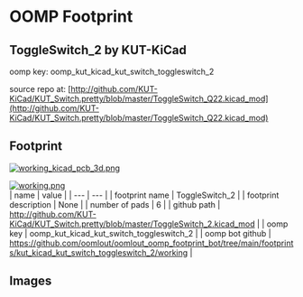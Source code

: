 # OOMP Footprint  
## ToggleSwitch_2  by KUT-KiCad  
  
oomp key: oomp_kut_kicad_kut_switch_toggleswitch_2  
  
source repo at: [http://github.com/KUT-KiCad/KUT_Switch.pretty/blob/master/ToggleSwitch_Q22.kicad_mod](http://github.com/KUT-KiCad/KUT_Switch.pretty/blob/master/ToggleSwitch_Q22.kicad_mod)  
## Footprint  
  
[![working_kicad_pcb_3d.png](working_kicad_pcb_3d_600.png)](working_kicad_pcb_3d.png)  
  
[![working.png](working_600.png)](working.png)  
| name | value | 
| --- | --- | 
| footprint name | ToggleSwitch_2 | 
| footprint description | None | 
| number of pads | 6 | 
| github path | http://github.com/KUT-KiCad/KUT_Switch.pretty/blob/master/ToggleSwitch_2.kicad_mod | 
| oomp key | oomp_kut_kicad_kut_switch_toggleswitch_2 | 
| oomp bot github | https://github.com/oomlout/oomlout_oomp_footprint_bot/tree/main/footprints/kut_kicad_kut_switch_toggleswitch_2/working | 
## Images  
